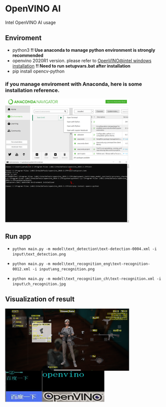 # OpenVINO AI
Intel OpenVINO AI usage

## Enviroment
* python3 **!! Use anaconda to manage python environment is strongly recommended**
* openvino 2020R1 version.
  please refer to [OpenVINO@intel windows installation](https://docs.openvinotoolkit.org/latest/_docs_install_guides_installing_openvino_windows.html)
  **!! Need to run setupvars.bat after installation**
* pip install opencv-python

### if you manage enviroment with Anaconda, here is some installation reference.
 <img src="./doc/pics/step1.png" width = "400" height = "200" alt="open command" align=left />
 <img src="./doc/pics/step2.png" width = "400" height = "200" alt="set environment"  />


## Run app
* `python main.py -m model\text_detection\text-detection-0004.xml -i input\text_detection.png`

* `python main.py -m model\text_recognition_eng\text-recognition-0012.xml -i input\eng_recognition.png`
 
* `python main.py -m model\text_recognition_ch\text-recognition.xml -i input\ch_recognition.jpg`

## Visualization of result

 <img src="./doc/pics/detection_result.png" width = "400" height = "200"  align=left />  
 <img src="./doc/pics/ch_result.JPG" width = "120" height = "100"  align=left />
 <img src="./doc/pics/eng_result.JPG" width = "200" height = "100"  align=left />
